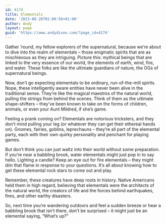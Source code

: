 ```yaml
---
id: 4174
title: Elementals
date: '2023-08-26T01:00:56+01:00'
author: Andy
layout: page
guid: 'https://www.andydixon.com/?page_id=4174'
---
```


Gather ’round, my fellow explorers of the supernatural, because we’re about to dive into the realm of elementals – those enigmatic spirits that are as mischievous as they are intriguing. Picture this: mythical beings that are linked to the very essence of our world, the elements of earth, wind, fire, and water. These folks are like the ultimate guardians of nature, the OGs of supernatural beings.

Now, don’t go expecting elementals to be ordinary, run-of-the-mill spirits. Nope, these intelligently aware entities have never been alive in the traditional sense. They’re like the magical maestros of the natural world, pulling the strings from behind the scenes. Think of them as the ultimate shape-shifters – they’ve been known to take on the forms of children, animals, or even your Aunt Mildred, if she’s game.

Feeling a prank coming on? Elementals are notorious tricksters, and they don’t mind pulling your leg (or whatever they can get their ethereal hands on). Gnomes, fairies, goblins, leprechauns – they’re all part of the elemental party, each with their own quirky personality and penchant for playing games.

But don’t think you can just waltz into their world without some preparation. If you’re near a babbling brook, water elementals might just pop in to say hello. Lighting a candle? Keep an eye out for fire elementals – they might dim that flame in response to your questions. It’s all about knowing how to get these elemental rock stars to come out and play.

Remember, these creatures have deep roots in history. Native Americans held them in high regard, believing that elementals were the architects of the natural world, the creators of life and the forces behind earthquakes, fires, and other earthy disasters.

So, next time you’re wandering outdoors and feel a sudden breeze or hear a babbling brook that isn’t there, don’t be surprised – it might just be an elemental saying, “What’s up?”